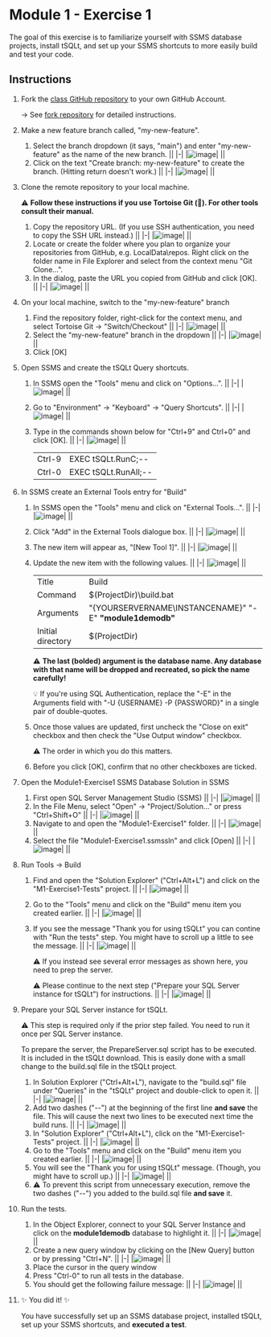 # Module 1 - Exercise 1
The goal of this exercise is to familiarize yourself with SSMS database projects, install tSQLt, and set up your SSMS shortcuts to more easily build and test your code.

## Instructions

1. Fork the [class GitHub repository](https://github.com/sqlity-net/dataplatform-devops-demos) to your own GitHub Account.

   → See [fork repository](../../../) for detailed instructions.
   
1. Make a new feature branch called, "my-new-feature".
   1. Select the branch dropdown (it says, "main") and enter "my-new-feature" as the name of the new branch.
      ||
      |-|
      |![image](https://user-images.githubusercontent.com/298017/113496568-e1f17580-94c8-11eb-9a56-87963d9920fb.png)|
      ||
   1. Click on the text "Create branch: my-new-feature" to create the branch. (Hitting return doesn't work.)
      ||
      |-|
      |![image](https://user-images.githubusercontent.com/298017/113496576-f3d31880-94c8-11eb-95bb-dab2ac2767aa.png)|
      ||
      
1. Clone the remote repository to your local machine.

   :warning: **Follow these instructions if you use Tortoise Git (:turtle:). For other tools consult their manual.**
   1. Copy the repository URL. (If you use SSH authentication, you need to copy the SSH URL instead.)
      ||
      |-|
      |![image](https://user-images.githubusercontent.com/298017/113521157-9e991480-9565-11eb-9f68-732a628183cb.png)|
      ||
   1. Locate or create the folder where you plan to organize your repositories from GitHub, e.g. LocalData\repos. Right click on the folder name in File Explorer and select from the context menu "Git Clone...".
   1. In the dialog, paste the URL you copied from GitHub and click [OK].
      ||
      |-|
      |![image](https://user-images.githubusercontent.com/298017/113521237-2a12a580-9566-11eb-9e8f-be9226ff373c.png)|
      ||
      
1. On your local machine, switch to the "my-new-feature" branch
   1. Find the repository folder, right-click for the context menu, and select Tortoise Git → "Switch/Checkout" 
      ||
      |-|
      |![image](https://user-images.githubusercontent.com/298017/113519762-5e816400-955c-11eb-845f-ff02f036b2b9.png)|
      ||
   1. Select the "my-new-feature" branch in the dropdown
      ||
      |-|
      |![image](https://user-images.githubusercontent.com/298017/113521214-03ed0580-9566-11eb-84f9-61454bb446b6.png)|
      ||
   1. Click [OK]
1. Open SSMS and create the tSQLt Query shortcuts.
   1. In SSMS open the "Tools" menu and click on "Options...".
      ||
      |-|
      |![image](https://user-images.githubusercontent.com/298017/113520095-cb95f900-955e-11eb-8277-5bb79130a203.png)|
      ||
   1. Go to "Environment" → "Keyboard" → "Query Shortcuts".
      ||
      |-|
      |![image](https://user-images.githubusercontent.com/298017/113520136-1152c180-955f-11eb-93e3-5b9aadcee0b5.png)|
      ||
   1. Type in the commands shown below for "Ctrl+9" and Ctrl+0" and click [OK].
      ||
      |-|
      |![image](https://user-images.githubusercontent.com/298017/113520144-1b74c000-955f-11eb-9724-6a951ae8973d.png)|
      ||
      
      |||
      |-|-|
      |Ctrl-9 | EXEC tSQLt.RunC;--|
      |Ctrl-0 | EXEC tSQLt.RunAll;--|
1. In SSMS create an External Tools entry for "Build"
   1. In SSMS open the "Tools" menu and click on "External Tools...".
      ||
      |-|
      |![image](https://user-images.githubusercontent.com/298017/113520524-a5be2380-9561-11eb-8a7d-ddec52ba8cb6.png)|
      ||
   1. Click "Add" in the External Tools dialogue box.
      ||
      |-|
      |![image](https://user-images.githubusercontent.com/298017/113520527-abb40480-9561-11eb-9a52-c667c4e12b61.png)|
      ||
   1. The new item will appear as, "[New Tool 1]".
      ||
      |-|
      |![image](https://user-images.githubusercontent.com/298017/113520532-b79fc680-9561-11eb-858f-efb8091b684f.png)|
      ||
   1. Update the new item with the following values.
      ||
      |-|
      |![image](https://user-images.githubusercontent.com/298017/113520540-c4241f00-9561-11eb-9ee2-ea18067758d0.png)|
      ||

      |||
      |-|-|
      |Title|Build|
      |Command|$(ProjectDir)\build.bat|
      |Arguments|"{YOURSERVERNAME\INSTANCENAME}" "-E" **"module1demodb"**|
      |Initial directory|$(ProjectDir)|
      
      :warning: **The last (bolded) argument is the database name. Any database with that name will be dropped and recreated, so pick the name carefully!**
      
      :bulb: If you're using SQL Authentication, replace the "-E" in the Arguments field with "-U {USERNAME} -P {PASSWORD}" in a single pair of double-quotes.
      
   1. Once those values are updated, first uncheck the "Close on exit" checkbox and then check the "Use Output window" checkbox. 
      
      :warning: The order in which you do this matters.
      
   1. Before you click [OK], confirm that no other checkboxes are ticked.

1. Open the Module1-Exercise1 SSMS Database Solution in SSMS
   1. First open SQL Server Management Studio (SSMS)
      ||
      |-|
      |![image](https://user-images.githubusercontent.com/298017/113521046-000cb380-9565-11eb-8c02-ab7c6110c1ca.png)|
      ||
   1. In the File Menu, select "Open" → "Project/Solution..." or press "Ctrl+Shift+O"
      ||
      |-|
      |![image](https://user-images.githubusercontent.com/298017/113521053-0864ee80-9565-11eb-8c72-028ec4830575.png)|
      ||
   1. Navigate to and open the "Module1-Exercise1" folder.
      ||
      |-|
      |![image](https://user-images.githubusercontent.com/298017/113521084-3f3b0480-9565-11eb-883a-e680b2fa0ed7.png)|
      ||
   1. Select the file "Module1-Exercise1.ssmssln" and click [Open]
      ||
      |-|
      |![image](https://user-images.githubusercontent.com/298017/113521090-5a0d7900-9565-11eb-8cf1-2ab7a47ec29a.png)|
      ||
1. Run Tools → Build
   1. Find and open the "Solution Explorer" ("Ctrl+Alt+L") and click on the "M1-Exercise1-Tests" project.
      ||
      |-|
      |![image](https://user-images.githubusercontent.com/298017/113521405-45ca7b80-9567-11eb-9f02-d1d72f8ba0dc.png)|
      ||
   1. Go to the "Tools" menu and click on the "Build" menu item you created earlier.
      ||
      |-|
      |![image](https://user-images.githubusercontent.com/298017/113527639-2b56c900-958c-11eb-8586-94cf8a334d04.png)|
      ||
   1. If you see the message "Thank you for using tSQLt" you can contine with "Run the tests" step. You might have to scroll up a little to see the message.
      ||
      |-|
      |![image](https://user-images.githubusercontent.com/298017/113521466-9c37ba00-9567-11eb-8589-98584fde83f1.png)|
      ||
      
      :warning: If you instead see several error messages as shown here, you need to prep the server.
      
      :warning: Please continue to the next step ("Prepare your SQL Server instance for tSQLt") for instructions.
      ||
      |-|
      |![image](https://user-images.githubusercontent.com/298017/113527947-23e3ef80-958d-11eb-8952-16772de07850.png)|
      ||
1. Prepare your SQL Server instance for tSQLt.

   :warning: This step is required only if the prior step failed. You need to run it once per SQL Server instance.
   
   To prepare the server, the PrepareServer.sql script has to be executed. It is included in the tSQLt download. This is easily done with a small change to the build.sql file in the tSQLt project.
   1. In Solution Explorer ("Ctrl+Alt+L"), navigate to the "build.sql" file under "Queries" in the "tSQLt" project and double-click to open it.
      ||
      |-|
      |![image](https://user-images.githubusercontent.com/298017/113528687-4ecf4300-958f-11eb-834b-cc8dd72b4517.png)|
      ||
   1. Add two dashes ("--") at the beginning of the first line **and save** the file. This will cause the next two lines to be executed next time the build runs.
      ||
      |-|
      |![image](https://user-images.githubusercontent.com/298017/113529093-88ed1480-9590-11eb-9f0f-a807e15b7474.png)|
      ||
   1. In "Solution Explorer" ("Ctrl+Alt+L"), click on the "M1-Exercise1-Tests" project.
      ||
      |-|
      |![image](https://user-images.githubusercontent.com/298017/113521405-45ca7b80-9567-11eb-9f02-d1d72f8ba0dc.png)|
      ||
   1. Go to the "Tools" menu and click on the "Build" menu item you created earlier.
      ||
      |-|
      |![image](https://user-images.githubusercontent.com/298017/113527639-2b56c900-958c-11eb-8586-94cf8a334d04.png)|
      ||
   1. You will see the "Thank you for using tSQLt" message. (Though, you might have to scroll up.)
      ||
      |-|
      |![image](https://user-images.githubusercontent.com/298017/113521466-9c37ba00-9567-11eb-8589-98584fde83f1.png)|
      ||
   1. :warning: To prevent this script from unnecessary execution, remove the two dashes ("--") you added to the build.sql file **and save** it.
   
1. Run the tests.
   1. In the Object Explorer, connect to your SQL Server Instance and click on the **module1demodb** database to highlight it.
      ||
      |-|
      |![image](https://user-images.githubusercontent.com/298017/113521505-dc973800-9567-11eb-84ab-61e6a7fa93a2.png)|
      ||
   1. Create a new query window by clicking on the [New Query] button or by pressing "Ctrl+N".
      ||
      |-|
      |![image](https://user-images.githubusercontent.com/298017/113521524-f6d11600-9567-11eb-9760-4cacc1db7893.png)|
      ||
   1. Place the cursor in the query window
   1. Press "Ctrl-0" to run all tests in the database.
   1. You should get the following failure message:
      ||
      |-|
      |![image](https://user-images.githubusercontent.com/298017/113529786-6825be80-9592-11eb-9027-360e7f2c1157.png)|
      ||
1. :sparkles: You did it! :sparkles:

   You have successfully set up an SSMS database project, installed tSQLt, set up your SSMS shortcuts, and **executed a test**. 
